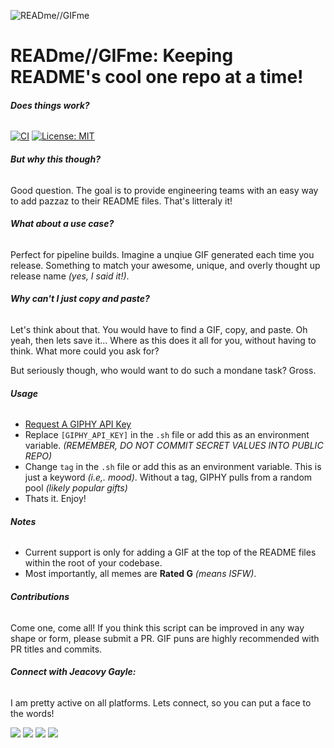 ![READme//GIFme](https://media.giphy.com/media/xKggUfdA60O6A/giphy.gif)
# READme//GIFme: **Keeping README's cool one repo at a time!**
###### **Does things work?**
[![CI](https://github.com/jeacovy/readme-gifme/actions/workflows/config.yml/badge.svg)](https://github.com/jeacovy/readme-gifme/actions/workflows/config.yml)
[![License: MIT](https://img.shields.io/badge/License-MIT-yellow.svg)](https://opensource.org/licenses/MIT)

###### **But why this though?**
Good question. The goal is to provide engineering teams with an easy way to add pazzaz to their README files. That's litteraly it!

###### **What about a use case?**
Perfect for pipeline builds. Imagine a unqiue GIF generated each time you release. Something to match your awesome, unique, and overly thought up release name *(yes, I said it!)*.

###### **Why can't I just copy and paste?**
Let's think about that. You would have to find a GIF, copy, and paste. Oh yeah, then lets save it... Where as this does it all for you, without having to think. What more could you ask for? 

But seriously though, who would want to do such a mondane task? Gross.

###### **Usage**
- [Request A GIPHY API Key](https://support.giphy.com/hc/en-us/articles/360020283431-Request-A-GIPHY-API-Key)
- Replace ```[GIPHY_API_KEY]``` in the ```.sh``` file or add this as an environment variable. *(REMEMBER, DO NOT COMMIT SECRET VALUES INTO PUBLIC REPO)*
- Change ```tag``` in the ```.sh``` file or add this as an environment variable. This is just a keyword *(i.e,. mood)*. Without a tag, GIPHY pulls from a random pool *(likely popular gifts)*
- Thats it. Enjoy!

###### **Notes**
- Current support is only for adding a GIF at the top of the README files within the root of your codebase.
- Most importantly, all memes are **Rated G** *(means ISFW)*.

###### **Contributions**
Come one, come all! If you think this script can be improved in any way shape or form, please submit a PR. GIF puns are highly recommended with PR titles and commits.

###### **Connect with Jeacovy Gayle:**
I am pretty active on all platforms. Lets connect, so you can put a face to the words!

[![](https://img.shields.io/badge/GitHub-0077B5?style=for-the-badge&logo=github&logoColor=white)](https://github.com/jeacovy)
[![](https://img.shields.io/badge/LinkedIn-0077B5?style=for-the-badge&logo=linkedin&logoColor=white)](https://www.linkedin.com/in/jeacovygayle)
[![](https://img.shields.io/badge/Twitter-0077B5?style=for-the-badge&logo=twitter&logoColor=white)](https://twitter.com/jeacovy)
[![](https://img.shields.io/badge/Instagram-0077B5?style=for-the-badge&logo=instagram&logoColor=white)](https://instagram.com/jeacovy)
